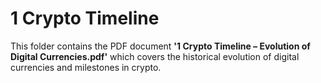 # 1 Crypto Timeline  
This folder contains the PDF document **'1 Crypto Timeline – Evolution of Digital Currencies.pdf'** which covers the historical evolution of digital currencies and milestones in crypto.
